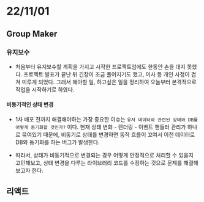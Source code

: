 # 22/11/01

## Group Maker

### 유지보수

- 처음부터 유지보수할 계획을 가지고 시작한 프로젝트임에도 한동안 손을 대지 못했다. 프로젝트 발표가 끝난 뒤 긴장이 조금 풀어지기도 했고, 이사 등 개인 사정이 겹쳐 미루게 되었다. 그래서 해야할 일, 하고싶은 일을 정리하여 오늘부터 본격적으로 작업을 시작하기로 하였다.

#### 비동기적인 상태 변경

- 1차 배포 전까지 해결해야하는 가장 중요한 이슈는 `유저 데이터와 관련된 상태와 DB를 어떻게 동기화할 것인가?` 이다. 현재 상태 변화 - 렌더링 - 이벤트 핸들러 관리가 하나로 묶여있기 때문에, 비동기로 상태를 변경하면 동작 흐름이 꼬여서 이전 데이터로 DB와 동기화를 하는 버그가 발생한다.

- 따라서, 상태가 비동기적으로 변경되는 경우 어떻게 안정적으로 처리할 수 있을지 고민해보고, 상태 변경을 다루는 라이브러리 코드를 수정하는 것으로 문제를 해결해보고자 한다.

## 리액트

